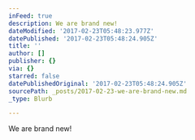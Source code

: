 ```yaml
---
inFeed: true
description: We are brand new!
dateModified: '2017-02-23T05:48:23.977Z'
datePublished: '2017-02-23T05:48:24.905Z'
title: ''
author: []
publisher: {}
via: {}
starred: false
datePublishedOriginal: '2017-02-23T05:48:24.905Z'
sourcePath: _posts/2017-02-23-we-are-brand-new.md
_type: Blurb

---
```

We are brand new!